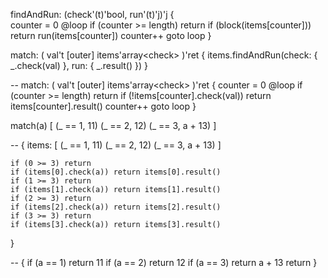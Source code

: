 findAndRun<j>: (check'(t)'bool, run'(t)'j)'j {	
	counter = 0
@loop
	if (counter >= length) return
	if (block(items[counter])) return run(items[counter])
	counter++
	goto loop
}

match: <t ret>(
	val't 
	[outer] items'array<check<t>>
)'ret {
	items.findAndRun(check: {
		_.check(val)
	}, run: {
		_.result()
	})
}

--
match: <t ret>(
	val't 
	[outer] items'array<check<t>>
)'ret {
	counter = 0
@loop
	if (counter >= length) return
	if (!items[counter].check(val)) return items[counter].result()
	counter++
	goto loop
}

match(a) [
	(_ == 1, 11)
	(_ == 2, 12)
	(_ == 3, a + 13)
]


--
{
	items: [
		(_ == 1, 11)
		(_ == 2, 12)
		(_ == 3, a + 13)
	]

	if (0 >= 3) return
	if (items[0].check(a)) return items[0].result()
	if (1 >= 3) return
	if (items[1].check(a)) return items[1].result()
	if (2 >= 3) return
	if (items[2].check(a)) return items[2].result()
	if (3 >= 3) return
	if (items[3].check(a)) return items[3].result()
}

--
{
	if (a == 1) 
		return 11
	if (a == 2) 
		return 12
	if (a == 3) 
		return a + 13
	return
}